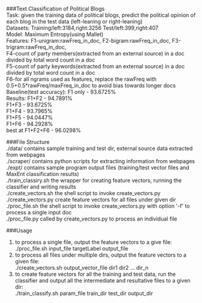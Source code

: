 ###Text Classification of Political Blogs<br />
Task: given the training data of political blogs, predict the political opinion of each blog in the test data (left-leaning or right-leaning)<br />
Datasets: Training/left:3184,right:3256   Test/left:399,right:407<br />
Model: Maximum Entropy(using Mallet)<br />
Features: F1-unigram:rawFreq_in_doc, F2-bigram:rawFreq_in_doc, F3-trigram:rawFreq_in_doc,<br />
          F4-count of party members(extracted from an external source) in a doc divided by total word count in a doc<br />
          F5-count of party keywords(extracted from an external source) in a doc divided by total word count in a doc<br />
          F6-for all ngrams used as features, replace the rawFreq with 0.5+0.5*rawFreq/maxFreq_in_doc to avoid bias towards longer docs<br />
Baseline(test accuracy): F1 only - 93.6725%<br />
Results:                 F1+F2   - 94.7891%<br />
                         F1+F3   - 93.6725%<br />
                         F1+F4   - 93.7965%<br />
                         F1+F5   - 94.0447%<br />
                         F1+F6   - 94.2928%<br />
                best at F1+F2+F6 - 96.0298%<br />
                
###File Structure<br />
./data/       contains sample training and test dir, external source data extracted from webpages<br />
./scraper/    contains python scripts for extracting information from webpages<br />
./expt/       contains sample program output files (training/test vector files and MaxEnt classification results)<br />
./train_classiry.sh   the wrapper for creating feature vectors, running the classifier and writing results<br />
./create_vectors.sh   the shell script to invoke create_vectors.py<br />
./create_vectors.py   create feature vectors for all files under given dir<br />
./proc_file.sh        the shell script to invoke create_vectors.py with option '-f' to process a single input doc<br />
./proc_file.py        called by create_vectors.py to process an individual file<br />

###Usage
1. to process a single file, output the feature vectors to a give file:<br />
  ./proc_file.sh input_file targetLabel output_file<br />
2. to process all files under multiple dirs, output the feature vectors to a given file:<br />
  ./create_vectors.sh output_vector_file dir1 dir2 ... dir_n<br />
3. to create feature vectors for all the training and test data, run the classifier and output all the intermediate and resultative files to a given dir:<br />
  ./train_classify.sh param_file train_dir test_dir output_dir<br />

